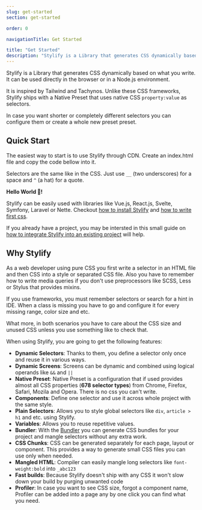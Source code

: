 ```yaml
---
slug: get-started
section: get-started

order: 0

navigationTitle: Get Started

title: "Get Started"
description: "Stylify is a Library that generates CSS dynamically based on what you write. Learn how to use it!"
---
```


Stylify is a Library that generates CSS dynamically based on what you write.
It can be used directly in the browser or in a Node.js environment.

It is inspired by Tailwind and Tachynos. Unlike these CSS frameworks, Stylify ships with a Native Preset that uses native CSS `property:value` as selectors.

In case you want shorter or completely different selectors you can configure them or create a whole new preset preset.

## Quick Start
The easiest way to start is to use Stylify through CDN.
Create an index.html file and copy the code bellow into it.

Selectors are the same like in the CSS. Just use `__` (two underscores) for a space and `^` (a hat) for a quote.

<!-- <stylify-ignore> -->
<example-editor layout="column">
<strong class="color:steelblue font-size:32px">Hello World 🤩!</strong>
<script src="https://cdn.jsdelivr.net/npm/@stylify/stylify@latest/dist/stylify.native.min.js">
</script>
</example-editor>
<!-- </stylify-ignore> -->

Stylify can be easily used with libraries like Vue.js, React.js, Svelte, Symfony, Laravel or Nette. Checkout [how to install Stylify](/docs/get-started/installation) and [how to write first css](/docs/get-started/writting-first-css).

If you already have a project, you may be intersted in this small guide on [how to integrate Stylify into an existing project](/docs/get-started/migrating-to-stylify) will help.

## Why Stylify
As a web developer using pure CSS you first write a selector in an HTML file and then CSS into a style or separated CSS file. Also you have to remember how to write media queries if you don't use preprocessors like SCSS, Less or Stylus that provides mixins.

If you use frameworks, you must remember selectors or search for a hint in IDE. When a class is missing you have to go and configure it for every missing range, color size and etc.

What more, in both scenarios you have to care about the CSS size and unused CSS unless you use something like to check that.

When using Stylify, you are going to get the following features:
- **Dynamic Selectors**: Thanks to them, you define a selector only once and reuse it in various ways.
- **Dynamic Screens**: Screens can be dynamic and combined using logical operands like `&&` and `||`
- **Native Preset**: Native Preset is a configuration that if used provides almost all CSS properties (**678 selector types**) from Chrome, Firefox, Safari, Mozila and Opera. There is no css you can't write.
- **Components**: Define one selector and use it across whole project with the same style.
- **Plain Selectors**: Allows you to style global selectors like `div`, `article > h1` and etc. using Stylify.
- **Variables**: Allows you to reuse repetitive values.
- **Bundler**: With the [Bundler](/docs/bundler) you can generate CSS bundles for your project and mangle selectors without any extra work.
- **CSS Chunks**: CSS can be generated separately for each page, layout or component. This provides a way to generate small CSS files you can use only when needed.
- **Mangled HTML**: Compiler can easily mangle long selectors like `font-weight:bold` into `_abc123`
- **Fast builds**: Because Stylify doesn't ship with any CSS it won't slow down your build by purging unwanted code
- **Profiler**: In case you want to see CSS size, forgot a component name, Profiler can be added into a page any by one click you can find what you need.
